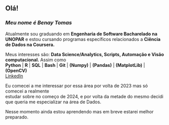 ## Olá!

### ***Meu nome é Benay Tomas***
Atualmente sou graduando em **Engenharia de Software Bacharelado na UNOPAR** e estou cursando programas específicos relacionados a **Ciência de Dados na Coursera.**  

Meus interesses são: **Data Science/Analytics, Scripts, Automação e Visão computacional.** Assim como  
**Python** | **R** | **SQL** | **Bash** | **Git** | **(Numpy)** | **(Pandas)** | **(MatplotLib)** | **(OpenCV)**    
[LinkedIn](https://linkedin.com/in/benay-tomas/)

Eu comecei a me interessar por essa área por volta de 2023 mas só comecei a realmente  
estudar sobre no começo de 2024, e por volta da metade do mesmo decidi que queria me especializar na área de Dados.

Nesse momento ainda estou aprendendo mas em breve estarei melhor preparado.
